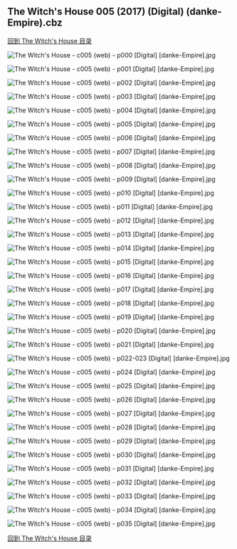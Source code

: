 ## The Witch's House 005 (2017) (Digital) (danke-Empire).cbz


[回到 The Witch's House 目录](https://github.com/alicewish/markdown/blob/master/series/Witchs-House.md)


![The Witch's House - c005 (web) - p000 [Digital] [danke-Empire].jpg](https://wx1.sinaimg.cn/large/6a9fdecagy1fo3et6d5suj20p011itpj.jpg)

![The Witch's House - c005 (web) - p001 [Digital] [danke-Empire].jpg](https://wx1.sinaimg.cn/large/6a9fdecagy1fo3etcxyynj20p011i19y.jpg)

![The Witch's House - c005 (web) - p002 [Digital] [danke-Empire].jpg](https://wx1.sinaimg.cn/large/6a9fdecagy1fo3etnq1yhj20p011i19v.jpg)

![The Witch's House - c005 (web) - p003 [Digital] [danke-Empire].jpg](https://wx1.sinaimg.cn/large/6a9fdecagy1fo3ett828gj20p011i7h3.jpg)

![The Witch's House - c005 (web) - p004 [Digital] [danke-Empire].jpg](https://wx1.sinaimg.cn/large/6a9fdecagy1fo3eu274guj20p011iwsw.jpg)

![The Witch's House - c005 (web) - p005 [Digital] [danke-Empire].jpg](https://wx1.sinaimg.cn/large/6a9fdecagy1fo3eu7el57j20p011itlw.jpg)

![The Witch's House - c005 (web) - p006 [Digital] [danke-Empire].jpg](https://wx1.sinaimg.cn/large/6a9fdecagy1fo3euc2p8fj20p011iqh2.jpg)

![The Witch's House - c005 (web) - p007 [Digital] [danke-Empire].jpg](https://wx1.sinaimg.cn/large/6a9fdecagy1fo3eul1jpjj20p011iam1.jpg)

![The Witch's House - c005 (web) - p008 [Digital] [danke-Empire].jpg](https://wx1.sinaimg.cn/large/6a9fdecagy1fo3eupkbmuj20p011iwr0.jpg)

![The Witch's House - c005 (web) - p009 [Digital] [danke-Empire].jpg](https://wx1.sinaimg.cn/large/6a9fdecagy1fo3euxk9jlj20p011i19f.jpg)

![The Witch's House - c005 (web) - p010 [Digital] [danke-Empire].jpg](https://wx1.sinaimg.cn/large/6a9fdecagy1fo3ev2kptsj20p011i4e8.jpg)

![The Witch's House - c005 (web) - p011 [Digital] [danke-Empire].jpg](https://wx1.sinaimg.cn/large/6a9fdecagy1fo3evb18egj20p011ik9c.jpg)

![The Witch's House - c005 (web) - p012 [Digital] [danke-Empire].jpg](https://wx1.sinaimg.cn/large/6a9fdecagy1fo3evfohjwj20p011inby.jpg)

![The Witch's House - c005 (web) - p013 [Digital] [danke-Empire].jpg](https://wx1.sinaimg.cn/large/6a9fdecagy1fo3evkkv40j20p011i7iq.jpg)

![The Witch's House - c005 (web) - p014 [Digital] [danke-Empire].jpg](https://wx1.sinaimg.cn/large/6a9fdecagy1fo3evq2om6j20p011inck.jpg)

![The Witch's House - c005 (web) - p015 [Digital] [danke-Empire].jpg](https://wx1.sinaimg.cn/large/6a9fdecagy1fo3evx6ak5j20p011i16f.jpg)

![The Witch's House - c005 (web) - p016 [Digital] [danke-Empire].jpg](https://wx1.sinaimg.cn/large/6a9fdecagy1fo3ew1fiwwj20p011iqj0.jpg)

![The Witch's House - c005 (web) - p017 [Digital] [danke-Empire].jpg](https://wx1.sinaimg.cn/large/6a9fdecagy1fo3ew6krbcj20p011iduz.jpg)

![The Witch's House - c005 (web) - p018 [Digital] [danke-Empire].jpg](https://wx1.sinaimg.cn/large/6a9fdecagy1fo3ewb9uksj20p011iqip.jpg)

![The Witch's House - c005 (web) - p019 [Digital] [danke-Empire].jpg](https://wx1.sinaimg.cn/large/6a9fdecagy1fo3ewgcccjj20p011iwtb.jpg)

![The Witch's House - c005 (web) - p020 [Digital] [danke-Empire].jpg](https://wx1.sinaimg.cn/large/6a9fdecagy1fo3ewmg6mhj20p011i7kh.jpg)

![The Witch's House - c005 (web) - p021 [Digital] [danke-Empire].jpg](https://wx1.sinaimg.cn/large/6a9fdecagy1fo3ewxses8j20p011iqke.jpg)

![The Witch's House - c005 (web) - p022-023 [Digital] [danke-Empire].jpg](https://wx1.sinaimg.cn/large/6a9fdecagy1fo3exay412j21e011ie81.jpg)

![The Witch's House - c005 (web) - p024 [Digital] [danke-Empire].jpg](https://wx1.sinaimg.cn/large/6a9fdecagy1fo3exia5qsj20p011i4ek.jpg)

![The Witch's House - c005 (web) - p025 [Digital] [danke-Empire].jpg](https://wx1.sinaimg.cn/large/6a9fdecagy1fo3expjbcwj20p011i16a.jpg)

![The Witch's House - c005 (web) - p026 [Digital] [danke-Empire].jpg](https://wx1.sinaimg.cn/large/6a9fdecagy1fo3exufsygj20p011i7k4.jpg)

![The Witch's House - c005 (web) - p027 [Digital] [danke-Empire].jpg](https://wx1.sinaimg.cn/large/6a9fdecagy1fo3ey2gq4sj20p011i7j4.jpg)

![The Witch's House - c005 (web) - p028 [Digital] [danke-Empire].jpg](https://wx1.sinaimg.cn/large/6a9fdecagy1fo3ey9mdibj20p011in93.jpg)

![The Witch's House - c005 (web) - p029 [Digital] [danke-Empire].jpg](https://wx1.sinaimg.cn/large/6a9fdecagy1fo3eydeuduj20p011iark.jpg)

![The Witch's House - c005 (web) - p030 [Digital] [danke-Empire].jpg](https://wx1.sinaimg.cn/large/6a9fdecagy1fo3eymtdg5j20p011iap2.jpg)

![The Witch's House - c005 (web) - p031 [Digital] [danke-Empire].jpg](https://wx1.sinaimg.cn/large/6a9fdecagy1fo3eyr287dj20p011iwwq.jpg)

![The Witch's House - c005 (web) - p032 [Digital] [danke-Empire].jpg](https://wx1.sinaimg.cn/large/6a9fdecagy1fo3eyv5o14j20p011ih0o.jpg)

![The Witch's House - c005 (web) - p033 [Digital] [danke-Empire].jpg](https://wx1.sinaimg.cn/large/6a9fdecagy1fo3ez1nk77j20p011i4c5.jpg)

![The Witch's House - c005 (web) - p034 [Digital] [danke-Empire].jpg](https://wx1.sinaimg.cn/large/6a9fdecagy1fo3ez98ayvj20p011idrk.jpg)

![The Witch's House - c005 (web) - p035 [Digital] [danke-Empire].jpg](https://wx1.sinaimg.cn/large/6a9fdecagy1fo3ezdlallj20p011itg8.jpg)

[回到 The Witch's House 目录](https://github.com/alicewish/markdown/blob/master/series/Witchs-House.md)

